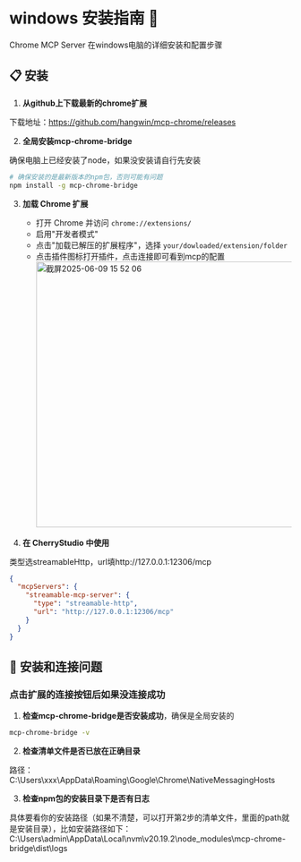 # windows 安装指南 🔧

Chrome MCP Server 在windows电脑的详细安装和配置步骤

## 📋 安装

1. **从github上下载最新的chrome扩展**

下载地址：https://github.com/hangwin/mcp-chrome/releases

2. **全局安装mcp-chrome-bridge**

确保电脑上已经安装了node，如果没安装请自行先安装

```bash
# 确保安装的是最新版本的npm包，否则可能有问题
npm install -g mcp-chrome-bridge
```

3. **加载 Chrome 扩展**

   - 打开 Chrome 并访问 `chrome://extensions/`
   - 启用"开发者模式"
   - 点击"加载已解压的扩展程序"，选择 `your/dowloaded/extension/folder`
   - 点击插件图标打开插件，点击连接即可看到mcp的配置
     <img width="475" alt="截屏2025-06-09 15 52 06" src="https://github.com/user-attachments/assets/241e57b8-c55f-41a4-9188-0367293dc5bc" />

4. **在 CherryStudio 中使用**

类型选streamableHttp，url填http://127.0.0.1:12306/mcp

```json
{
  "mcpServers": {
    "streamable-mcp-server": {
      "type": "streamable-http",
      "url": "http://127.0.0.1:12306/mcp"
    }
  }
}
```

## 🚀 安装和连接问题

### 点击扩展的连接按钮后如果没连接成功

1. **检查mcp-chrome-bridge是否安装成功**，确保是全局安装的

```bash
mcp-chrome-bridge -v
```

2. **检查清单文件是否已放在正确目录**

路径：C:\Users\xxx\AppData\Roaming\Google\Chrome\NativeMessagingHosts

3. **检查npm包的安装目录下是否有日志**

具体要看你的安装路径（如果不清楚，可以打开第2步的清单文件，里面的path就是安装目录），比如安装路径如下：
C:\Users\admin\AppData\Local\nvm\v20.19.2\node_modules\mcp-chrome-bridge\dist\logs

